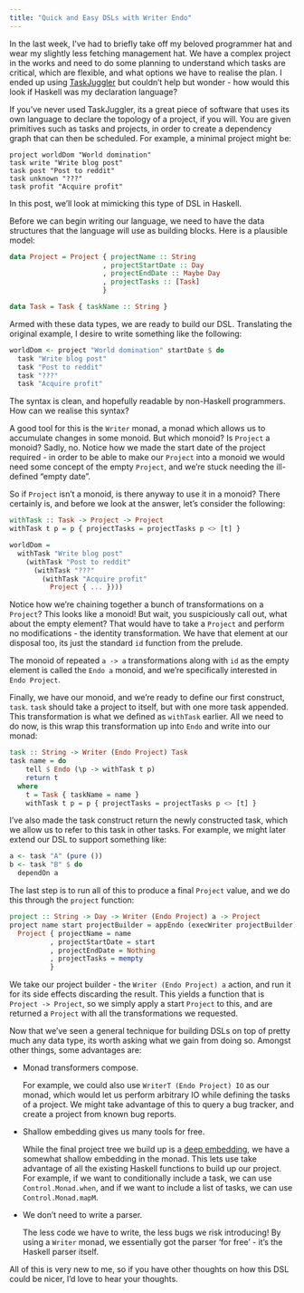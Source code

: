 ```yaml
---
title: "Quick and Easy DSLs with Writer Endo"
---
```


In the last week, I’ve had to briefly take off my beloved programmer hat and
wear my slightly less fetching management hat. We have a complex project in the
works and need to do some planning to understand which tasks are critical, which
are flexible, and what options we have to realise the plan. I ended up using
[TaskJuggler](http://taskjuggler.org/) but couldn’t help but wonder - how would
this look if Haskell was my declaration language?

If you’ve never used TaskJuggler, its a great piece of software that uses its
own language to declare the topology of a project, if you will. You are given
primitives such as tasks and projects, in order to create a dependency graph
that can then be scheduled. For example, a minimal project might be:

```
project worldDom "World domination"
task write "Write blog post"
task post "Post to reddit"
task unknown "???"
task profit "Acquire profit"
```

In this post, we’ll look at mimicking this type of DSL in Haskell.

Before we can begin writing our language, we need to have the data structures
that the language will use as building blocks. Here is a plausible model:

```haskell
data Project = Project { projectName :: String
                       , projectStartDate :: Day
                       , projectEndDate :: Maybe Day
                       , projectTasks :: [Task]
                       }

data Task = Task { taskName :: String }
```

Armed with these data types, we are ready to build our DSL. Translating the
original example, I desire to write something like the following:

```haskell
worldDom <- project "World domination" startDate $ do
  task "Write blog post"
  task "Post to reddit"
  task "???"
  task "Acquire profit"
```

The syntax is clean, and hopefully readable by non-Haskell programmers. How can
we realise this syntax?

A good tool for this is the `Writer` monad, a monad which allows us to
accumulate changes in some monoid. But which monoid? Is `Project` a monoid?
Sadly, no. Notice how we made the start date of the project required - in order
to be able to make our `Project` into a monoid we would need some concept of the
empty `Project`, and we’re stuck needing the ill-defined “empty date”.

So if `Project` isn’t a monoid, is there anyway to use it in a monoid? There
certainly is, and before we look at the answer, let’s consider the following:

```haskell
withTask :: Task -> Project -> Project
withTask t p = p { projectTasks = projectTasks p <> [t] }

worldDom =
  withTask "Write blog post"
    (withTask "Post to reddit"
      (withTask "???"
        (withTask "Acquire profit"
          Project { ... })))
```

Notice how we’re chaining together a bunch of transformations on a `Project`? This
looks like a monoid! But wait, you suspiciously call out, what about the empty
element? That would have to take a `Project` and perform no modifications - the
identity transformation. We have that element at our disposal too, its just the
standard `id` function from the prelude.

The monoid of repeated `a -> a` transformations along with `id` as the empty
element is called the `Endo a` monoid, and we’re specifically interested in
`Endo Project`.

Finally, we have our monoid, and we’re ready to define our first construct,
`task`. `task` should take a project to itself, but with one more task
appended. This transformation is what we defined as `withTask` earlier. All we
need to do now, is this wrap this transformation up into `Endo` and write into
our monad:

```haskell
task :: String -> Writer (Endo Project) Task
task name = do
    tell $ Endo (\p -> withTask t p)
    return t
  where
    t = Task { taskName = name }
    withTask t p = p { projectTasks = projectTasks p <> [t] }
```

I’ve also made the task construct return the newly constructed task, which we
allow us to refer to this task in other tasks. For example, we might later
extend our DSL to support something like:

```haskell
a <- task "A" (pure ())
b <- task "B" $ do
  dependOn a
```

The last step is to run all of this to produce a final `Project` value, and we
do this through the `project` function:

```haskell
project :: String -> Day -> Writer (Endo Project) a -> Project
project name start projectBuilder = appEndo (execWriter projectBuilder)
  Project { projectName = name
          , projectStartDate = start
          , projectEndDate = Nothing
          , projectTasks = mempty
          }
```

We take our project builder - the `Writer (Endo Project) a` action, and run it for
its side effects discarding the result. This yields a function that is
`Project -> Project`, so we simply apply a start `Project` to this, and are
returned a `Project` with all the transformations we requested.

Now that we’ve seen a general technique for building DSLs on top of pretty much
any data type, its worth asking what we gain from doing so. Amongst other
things, some advantages are:

* Monad transformers compose.

  For example, we could also use `WriterT (Endo Project) IO` as our monad, which
  would let us perform arbitrary IO while defining the tasks of a project. We
  might take advantage of this to query a bug tracker, and create a project from
  known bug reports.

* Shallow embedding gives us many tools for free.

  While the final project tree we build up is a
  [deep embedding](http://www.haskell.org/haskellwiki/Embedded_domain_specific_language#Degree_of_embedding),
  we have a somewhat shallow embedding in the monad. This lets use take
  advantage of all the existing Haskell functions to build up our project. For
  example, if we want to conditionally include a task, we can use
  `Control.Monad.when`, and if we want to include a list of tasks, we can use
  `Control.Monad.mapM`.

* We don’t need to write a parser.

  The less code we have to write, the less bugs we risk introducing! By using a
  `Writer` monad, we essentially got the parser ‘for free’ - it’s the Haskell
  parser itself.

All of this is very new to me, so if you have other thoughts on how this DSL
could be nicer, I’d love to hear your thoughts.
